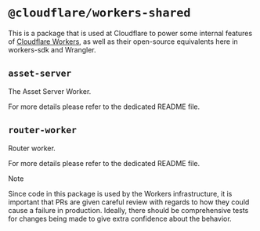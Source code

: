 # `@cloudflare/workers-shared`

This is a package that is used at Cloudflare to power some internal features of [Cloudflare Workers](https://developers.cloudflare.com/workers/), as well as their open-source equivalents here in workers-sdk and Wrangler.

## `asset-server`

The Asset Server Worker.

For more details please refer to the dedicated README file.

## `router-worker`

Router worker.

For more details please refer to the dedicated README file.

> [!NOTE]
> Since code in this package is used by the Workers infrastructure, it is important that PRs are given careful review with regards to how they could cause a failure in production.
> Ideally, there should be comprehensive tests for changes being made to give extra confidence about the behavior.
